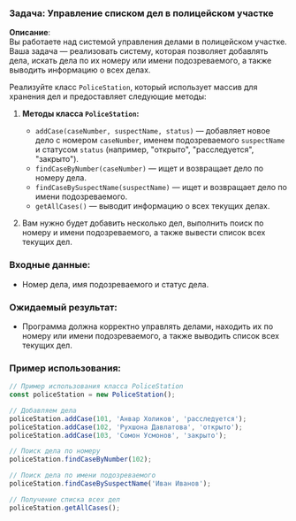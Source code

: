 ### Задача: Управление списком дел в полицейском участке

**Описание**:  
Вы работаете над системой управления делами в полицейском участке. Ваша задача — реализовать систему, которая позволяет добавлять дела, искать дела по их номеру или имени подозреваемого, а также выводить информацию о всех делах.

Реализуйте класс `PoliceStation`, который использует массив для хранения дел и предоставляет следующие методы:

1. **Методы класса `PoliceStation`:**
   - `addCase(caseNumber, suspectName, status)` — добавляет новое дело с номером `caseNumber`, именем подозреваемого `suspectName` и статусом `status` (например, "открыто", "расследуется", "закрыто").
   - `findCaseByNumber(caseNumber)` — ищет и возвращает дело по номеру дела.
   - `findCaseBySuspectName(suspectName)` — ищет и возвращает дело по имени подозреваемого.
   - `getAllCases()` — выводит информацию о всех текущих делах.

2. Вам нужно будет добавить несколько дел, выполнить поиск по номеру и имени подозреваемого, а также вывести список всех текущих дел.

### Входные данные:
- Номер дела, имя подозреваемого и статус дела.

### Ожидаемый результат:
- Программа должна корректно управлять делами, находить их по номеру или имени подозреваемого, а также выводить список всех текущих дел.

### Пример использования:

```javascript
// Пример использования класса PoliceStation
const policeStation = new PoliceStation();

// Добавляем дела
policeStation.addCase(101, 'Анвар Холиков', 'расследуется');
policeStation.addCase(102, 'Рухшона Давлатова', 'открыто');
policeStation.addCase(103, 'Сомон Усмонов', 'закрыто');

// Поиск дела по номеру
policeStation.findCaseByNumber(102);

// Поиск дела по имени подозреваемого
policeStation.findCaseBySuspectName('Иван Иванов');

// Получение списка всех дел
policeStation.getAllCases();
